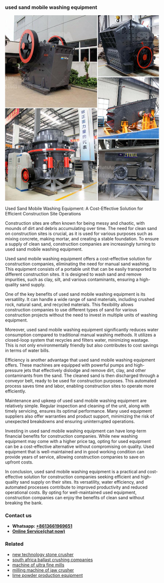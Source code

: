 <h3>used sand mobile washing equipment</h3><img src='1708332346.jpg' alt=''><p>Used Sand Mobile Washing Equipment: A Cost-Effective Solution for Efficient Construction Site Operations</p><p>Construction sites are often known for being messy and chaotic, with mounds of dirt and debris accumulating over time. The need for clean sand on construction sites is crucial, as it is used for various purposes such as mixing concrete, making mortar, and creating a stable foundation. To ensure a supply of clean sand, construction companies are increasingly turning to used sand mobile washing equipment.</p><p>Used sand mobile washing equipment offers a cost-effective solution for construction companies, eliminating the need for manual sand washing. This equipment consists of a portable unit that can be easily transported to different construction sites. It is designed to wash sand and remove impurities, such as clay, silt, and various contaminants, ensuring a high-quality sand supply.</p><p>One of the key benefits of used sand mobile washing equipment is its versatility. It can handle a wide range of sand materials, including crushed rock, natural sand, and recycled materials. This flexibility allows construction companies to use different types of sand for various construction projects without the need to invest in multiple units of washing equipment.</p><p>Moreover, used sand mobile washing equipment significantly reduces water consumption compared to traditional manual washing methods. It utilizes a closed-loop system that recycles and filters water, minimizing wastage. This is not only environmentally friendly but also contributes to cost savings in terms of water bills.</p><p>Efficiency is another advantage that used sand mobile washing equipment offers. These machines are equipped with powerful pumps and high-pressure jets that effectively dislodge and remove dirt, clay, and other contaminants from the sand. The cleaned sand is then discharged through a conveyor belt, ready to be used for construction purposes. This automated process saves time and labor, enabling construction sites to operate more efficiently.</p><p>Maintenance and upkeep of used sand mobile washing equipment are relatively simple. Regular inspection and cleaning of the unit, along with timely servicing, ensures its optimal performance. Many used equipment suppliers also offer warranties and product support, minimizing the risk of unexpected breakdowns and ensuring uninterrupted operations.</p><p>Investing in used sand mobile washing equipment can have long-term financial benefits for construction companies. While new washing equipment may come with a higher price tag, opting for used equipment can be a cost-effective alternative without compromising on quality. Used equipment that is well-maintained and in good working condition can provide years of service, allowing construction companies to save on upfront costs.</p><p>In conclusion, used sand mobile washing equipment is a practical and cost-effective solution for construction companies seeking efficient and high-quality sand supply on their sites. Its versatility, water efficiency, and automated processes contribute to improved productivity and reduced operational costs. By opting for well-maintained used equipment, construction companies can enjoy the benefits of clean sand without breaking the bank.</p><h3>Contact us</h3><ul><li><strong>Whatsapp:&nbsp;<a href="https://wa.me/8613661969651">+8613661969651</a></strong></li><li><a href="https://swt.shibang-china.com/?git&amp;zhl&amp;used sand mobile washing equipment"><strong>Online Service(chat now)</strong></a></li></ul><h3>Related</h3><ul><li><a href='new technology stone crusher.md'>new technology stone crusher</a></li><li><a href='south africa ballast crushing companies.md'>south africa ballast crushing companies</a></li><li><a href='machine of ultra fine mills.md'>machine of ultra fine mills</a></li><li><a href='milling machine of jaw crusher.md'>milling machine of jaw crusher</a></li><li><a href='lime powder production equipment.md'>lime powder production equipment</a></li></ul>